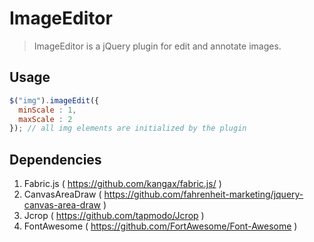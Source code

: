 # ImageEditor
> ImageEditor is a jQuery plugin for edit and annotate images.

## Usage

```js
$("img").imageEdit({
  minScale : 1,
  maxScale : 2
}); // all img elements are initialized by the plugin
```

## Dependencies
 1. Fabric.js ( https://github.com/kangax/fabric.js/ )
 2. CanvasAreaDraw ( https://github.com/fahrenheit-marketing/jquery-canvas-area-draw )
 3. Jcrop ( https://github.com/tapmodo/Jcrop )
 4. FontAwesome ( https://github.com/FortAwesome/Font-Awesome )